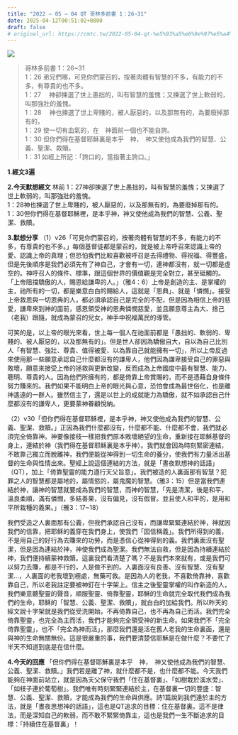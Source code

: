 ```yaml
---
title: "2022 – 05 – 04 QT 哥林多前書 1：26~31"
date: 2025-04-12T00:51:02+0800
draft: false
# original_url: https://cmtc.tw/2022-05-04-qt-%e5%93%a5%e6%9e%97%e5%a4%9a%e5%89%8d%e6%9b%b8-1%ef%bc%9a2631
---
```


![](/images/qt.jpg)
> 哥林多前書 1：26\~31  
> 1：26 弟兄們哪，可見你們蒙召的，按著肉體有智慧的不多，有能力的不多，有尊貴的也不多。  
> 1：27 　神卻揀選了世上愚拙的，叫有智慧的羞愧；又揀選了世上軟弱的，叫那強壯的羞愧。  
> 1：28 　神也揀選了世上卑賤的，被人厭惡的，以及那無有的，為要廢掉那有的，  
> 1：29 使一切有血氣的，在　神面前一個也不能自誇。  
> 1：30 但你們得在基督耶穌裏是本乎　神，　神又使他成為我們的智慧、公義、聖潔、救贖。  
> 1：31 如經上所記：「誇口的，當指著主誇口。」

**1.經文3遍**

**2.今天默想經文**
林前 1：27神卻揀選了世上愚拙的，叫有智慧的羞愧；又揀選了世上軟弱的，叫那強壯的羞愧。  
1：28神也揀選了世上卑賤的，被人厭惡的，以及那無有的，為要廢掉那有的。  
1：30但你們得在基督耶穌裡，是本乎神，神又使他成為我們的智慧、公義、聖潔、救贖。

**3.默想分享**
（1）v26「可見你們蒙召的，按著肉體有智慧的不多，有能力的不多，有尊貴的也不多。」每個基督徒都是蒙召的，就是被上帝呼召來認識上帝的愛、認識上帝的真理；但恐怕我們比較喜歡被呼召是去得禮物、得祝福、得豐盛，但是先後順序是我們必須先有了神自己，才會有一切，連神都沒有，就一切都是虛空的。神呼召人的條件、標準，跟這個世界的價值觀是完全對立，甚至砥觸的。「上帝阻擋驕傲的人，賜恩給謙卑的人。」（雅4：6）上帝是創造的主、是掌權的主，祂所有的一切，都是樂意白白的賜給人，這就是「恩典」、就是「憐憫」。接受上帝救恩與一切恩典的人，都必須承認自己是完全的不配，但是因為相信上帝的慈愛，謙卑來到神的面前，感恩領受神的恩典憐憫慈愛，並且願意尊主為大、捨己（老我）跟隨，就成為蒙召的兒女，神手中祝福萬民的導管。

可笑的是，以上帝的眼光來看，世上每一個人在祂面前都是「愚拙的、軟弱的、卑賤的、被人厭惡的，以及那無有的」。但是世人卻因為驕傲自大，自以為自己比別人「有智慧、強壯、尊貴、值得被愛、以為靠自己就能擁有一切」，所以上帝反過來使用那一些願意承認自己什麼都沒有的謙卑人，他們因為謙卑接受自己的罪惡與敗壞，願意來接受上帝的拯救與更新改變，反而成為上帝國度中最有智慧、能力、聰明、尊貴的人。因為他們所擁有的，都是倚靠上帝賞賜的，而不是憑藉自身條件努力賺來的。我們如果不能明白上帝的眼光與心意，恐怕會成為最世俗化，也是離神遙遠的一群人。雖然信主了，還是以世上的成就能力為驕傲，就不如承認自己什麼都沒有的謙卑人，更要蒙神眷顧悅納。

（2）v30「但你們得在基督耶穌裡，是本乎神，神又使他成為我們的智慧、公義、聖潔、救贖。」正因為我們什麼都沒有，什麼都不能、什麼都不會，我們就必須完全倚靠神。神要像接枝一樣把我們原本敗壞絕望的生命，重新接在耶穌基督的身上，連結於神（我們得在基督耶穌裏是本乎神）。我們就會因為時刻緊密連結，不敢靠己獨立而脫離神，我們便能從神得到一切生命的養分，使我們有力量活出基督的生命與性情出來。聖經上說這個連結的方法，就是「晝夜默想神的話語」（QT），加上「倚靠聖靈的能力遵行天父旨意」。我們被造的人裏面那有智慧？犯罪之人的智慧都是屬地的，屬情慾的，屬鬼魔的智慧。（雅3：15）但是當我們連結於神，讓神的智慧就要成為我們的智慧，而神的智慧，「先是清潔，後是和平，溫良柔順，滿有憐憫，多結善果，沒有偏見，沒有假冒。並且使人和平的，是用和平所栽種的義果。」（雅3：17\~18）

我們受造之人裏面那有公義，但我們承認自己沒有，而謙卑緊緊連結於神，神就因我們的信靠，把耶穌的義穿在我們身上，使我們「因信稱義」。我們所得到的義，不是用自己的好行為去賺來的功勞，而是憑信心從神得到的義。我們裏面沒有聖潔，但是因為連結於神，神使我們成為聖潔。我們無法自救，但是因為持續連結於神，我們便持續蒙神救贖。這裏我們看清楚了嗎？不是我們本來就有，或是我們可以努力去賺，都是不行的，人是做不到的。人裏面沒有良善、沒有智慧、沒有聖潔…，人裏面的老我壞到極處，無藥可救。是因為人的老我，不喜歡倚靠神，喜歡靠自己，所以老我註定要被神釘在十字架上。信主之後聖靈掌權的叫作新造的人，我們樂意聽聖靈的聲音，順服聖靈、倚靠聖靈，耶穌的生命就完全取代我們成為我們的生命，耶穌的「智慧、公義、聖潔、救贖」，就白白的加給我們。所以昨天的經文說十字架就是我們從受洗開始，不再倚靠自己，也不再為自己而活。我們完全倚靠聖靈，也完全為主而活，我們才能夠完全領受神的新生命。如果我們不「完全倚靠聖靈」，也不「完全為神而活」，那麼我們還是活在舊人老我的生命裏面，還是與神的生命無關無份。這是很嚴重的事，我們要清楚信耶穌是在做什麼？不要忙了半天不知道到底是在信什麼。

**4.今天的回應**
「但你們得在基督耶穌裏是本乎　神，　神又使他成為我們的智慧、公義、聖潔、救贖。」我們若是離了神，就什麼都不是，也什麼都不能。今天我們能夠在神面前站立，就是因為天父保守我們「住在基督裏」、「如樹栽於溪水旁」、「如枝子連於葡萄樹」。我們唯有時刻緊緊連結於主，在基督裏一切的豐盛：智慧、公義、聖潔、救贖，才能成為我們的生命與供應。詩1篇說到我們連於主的方法，就是「晝夜思想神的話語」，這也是QT追求的目標：住在基督裏。這不是律法，而是深知自己的軟弱，而不敢不緊緊倚靠主，這也是我們一生不斷追求的目標：「持續住在基督裏」！

